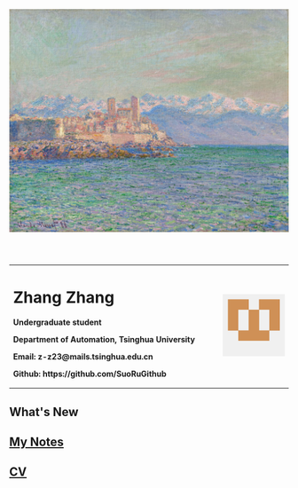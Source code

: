 <head>
    <meta charset="UTF-8">
    <meta name="viewport" content="width=device-width, initial-scale=1.0">
    <title>WelCome To My Blog</title>
    <link rel="stylesheet" href="styles.css">
</head>

<body>
  <header>
      <div class="banner">
          <img src="banner.jpg" alt="banner">
      </div>
  </header>
  <table border="0">
  <tr>
    <td width="75%">
      <h1>Zhang Zhang</h1>
      <p><b>Undergraduate student</b></p>
      <p><b>Department of Automation, Tsinghua University</b></p>
      <p><b>Email: z-z23@mails.tsinghua.edu.cn</b></p>
      <p><b>Github: <a> https://github.com/SuoRuGithub </a> </b></p>
    </td>
    <td width="25%">
      <img src="avatar.png" width="100%">   
    </td>
  </tr></table>
</body>

## What's New


## [My Notes](Notes/Notes.md)

## [CV](CV/zz_cv.pdf)
